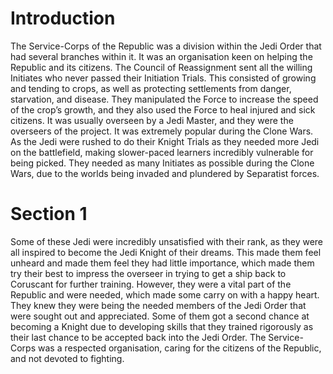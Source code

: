 # Introduction

The Service-Corps of the Republic was a division within the Jedi Order that had several branches within it.
It was an organisation keen on helping the Republic and its citizens.
The Council of Reassignment sent all the willing Initiates who never passed their Initiation Trials.
This consisted of growing and tending to crops, as well as protecting settlements from danger, starvation, and disease.
They manipulated the Force to increase the speed of the crop’s growth, and they also used the Force to heal injured and sick citizens.
It was usually overseen by a Jedi Master, and they were the overseers of the project.
It was extremely popular during the Clone Wars.
As the Jedi were rushed to do their Knight Trials as they needed more Jedi on the battlefield, making slower-paced learners incredibly vulnerable for being picked.
They needed as many Initiates as possible during the Clone Wars, due to the worlds being invaded and plundered by Separatist forces.

# Section 1

Some of these Jedi were incredibly unsatisfied with their rank, as they were all inspired to become the Jedi Knight of their dreams.
This made them feel unheard and made them feel they had little importance, which made them try their best to impress the overseer in trying to get a ship back to Coruscant for further training.
However, they were a vital part of the Republic and were needed, which made some carry on with a happy heart.
They knew they were being the needed members of the Jedi Order that were sought out and appreciated.
Some of them got a second chance at becoming a Knight due to developing skills that they trained rigorously as their last chance to be accepted back into the Jedi Order.
The Service-Corps was a respected organisation, caring for the citizens of the Republic, and not devoted to fighting.
